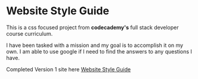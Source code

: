 # Website Style Guide

This is a css focused project from **codecademy's**
full stack developer course curriculum.

I have been tasked with a mission and my goal is to 
accomplish it on my own. I am able to use google if
I need to find the answers to any questions I have.

Completed Version 1 site here
[Website Style Guide](https://jonarredo.github.io/website-style-guide/)
